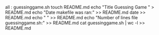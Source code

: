 all : guessinggame.sh
	touch README.md
	echo "Title Guessing Game " > README.md
	echo "Date makefile was ran:" >> README.md
	date >> README.md
	echo " " >> README.md
	echo "Number of lines file guessinggame.sh:" >> README.md
	cat guessinggame.sh | wc -l >> README.md
